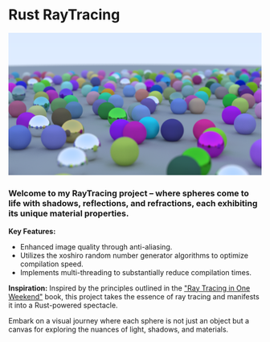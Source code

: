# Rust RayTracing

![RayTracing Project Image](./assets/raytracing_output.png)

### Welcome to my RayTracing project – where spheres come to life with shadows, reflections, and refractions, each exhibiting its unique material properties.

**Key Features:**
- Enhanced image quality through anti-aliasing.
- Utilizes the xoshiro random number generator algorithms to optimize compilation speed.
- Implements multi-threading to substantially reduce compilation times.

**Inspiration:**
Inspired by the principles outlined in the ["Ray Tracing in One Weekend"](https://raytracing.github.io/books/RayTracingInOneWeekend.html) book, this project takes the essence of ray tracing and manifests it into a Rust-powered spectacle.

Embark on a visual journey where each sphere is not just an object but a canvas for exploring the nuances of light, shadows, and materials.
